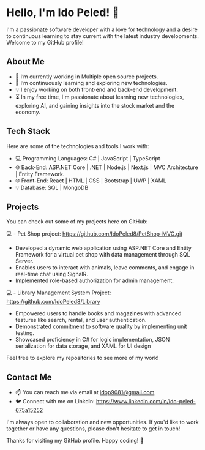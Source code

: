 # Hello, I'm Ido Peled! 👋

I'm a passionate software developer with a love for technology and a desire to  continuous learning to stay current with the latest industry developments. Welcome to my GitHub profile!

## About Me

- 🔭 I’m currently working in Multiple open source projects.
- 🌱 I’m continuously learning and exploring new technologies.
- 💡 I enjoy working on both front-end and back-end development.
- ⏳ In my free time, I'm passionate about learning new technologies, exploring AI, and gaining insights into the stock market and the economy.

## Tech Stack

Here are some of the technologies and tools I work with:

- 💻 Programming Languages: C# |  JavaScript | TypeScript
- 🌐 Back-End: ASP.NET Core | .NET | Node.js | Next.js | MVC Architecture | Entity Framework.  
- 🌐 Front-End: React | HTML | CSS | Bootstrap | UWP | XAML 
- 💡 Database: SQL | MongoDB        

## Projects

You can check out some of my projects here on GitHub:

💻 - Pet Shop project: https://github.com/IdoPeled8/PetShop-MVC.git
- Developed a dynamic web application using ASP.NET Core and Entity Framework for a virtual pet shop with data management through SQL Server.
- Enables users to interact with animals, leave comments, and engage in real-time chat using SignalR.
- Implemented role-based authorization for admin management.
   
💻 - Library Management System Project: https://github.com/IdoPeled8/Library
- Empowered users to handle books and magazines with advanced features like search, rental, and user authentication.
- Demonstrated commitment to software quality by implementing unit testing.
- Showcased proficiency in C# for logic implementation, JSON serialization for data storage, and XAML for UI design

Feel free to explore my repositories to see more of my work!

## Contact Me

- 📫 You can reach me via email at idop9081@gmail.com
- 🐦 Connect with me on Linkdin: https://www.linkedin.com/in/ido-peled-675a15252

I'm always open to collaboration and new opportunities. If you'd like to work together or have any questions, please don't hesitate to get in touch!

Thanks for visiting my GitHub profile. Happy coding! 🚀
